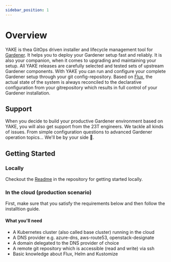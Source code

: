 ```yaml
---
sidebar_position: 1
---
```


# Overview

YAKE is thea GitOps driven installer and lifecycle management tool for [Gardener](https://gardener.cloud/). It helps you
to deploy your Gardener setup fast and reliably. It is also your companion, when it comes to upgrading and maintaining
your setup. All YAKE releases are carefully selected and tested sets of upstream Gardener components. With YAKE you can
run and configure your complete Gardener setup through your git config-repository. Based on [Flux](https://fluxcd.io/),
the actual state of the system is always reconciled to the declarative configuration from your gitrepository which results
in full control of your Gardener installation.

## Support

When you decide to build your productive Gardener environment based on YAKE, you will also get support from the 23T engineers.
We tackle all kinds of issues. From simple configuration questions to advanced Gardener operation topics... We'll be by your side 🙂.

## Getting Started

### Locally

Checkout the [Readme](https://github.com/YAKEcloud/yake/blob/main/README.md) in the repository for getting started locally.

### In the cloud (production scenario)

First, make sure that you satisfy the requirements below and then follow the installtion guide.

#### What you'll need

- A Kubernetes cluster (also called base cluster) running in the cloud
- A DNS provider e.g. azure-dns, aws-route53, openstack-designate
- A domain delegated to the DNS provider of choice
- A remote git repository which is accessible (read and write) via ssh
- Basic knowledge about Flux, Helm and Kustomize
